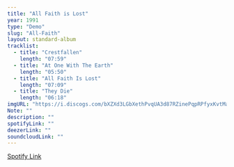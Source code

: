 ```yaml
---
title: "All Faith is Lost"
year: 1991
type: "Demo"
slug: "All-Faith"
layout: standard-album
tracklist:
  - title: "Crestfallen" 
    length: "07:59"
  - title: "At One With The Earth" 
    length: "05:50"
  - title: "All Faith Is Lost" 
    length: "07:09"
  - title: "They Die" 
    length: "06:18"
imgURL: "https://i.discogs.com/bXZXd3LGbXethPvqUA3d87RZinePqpRPfyxKvtMaZEs/rs:fit/g:sm/q:90/h:591/w:600/czM6Ly9kaXNjb2dz/LWRhdGFiYXNlLWlt/YWdlcy9SLTUzMTEz/MTktMTY5MTk1MTM1/OC0yNzk0LmpwZWc.jpeg"
Note: ""
description: ""
spotifyLink: ""
deezerLink: ""
soundcloudLink: ""
---
```

[Spotify Link]()